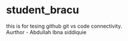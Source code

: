 # student_bracu
this is for tesing github  git vs code connectivity.
<br>
Aurthor - Abdullah Ibna siddiquie 
